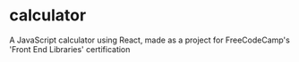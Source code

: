 # calculator
A JavaScript calculator using React, made as a project for FreeCodeCamp's 'Front End Libraries' certification
